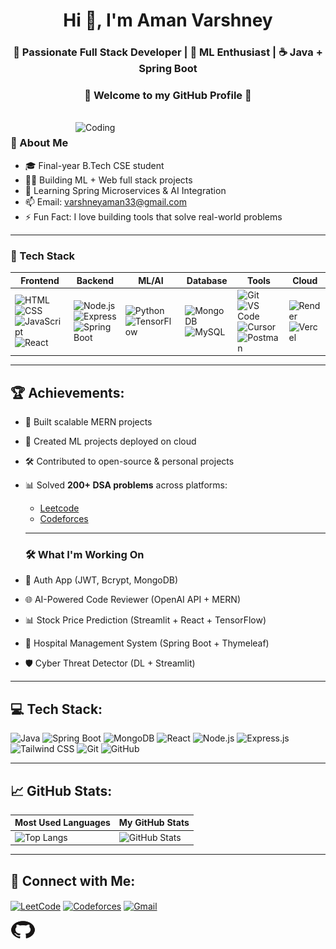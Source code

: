 <h1 align="center">Hi 👋, I'm Aman Varshney</h1>
<h3 align="center">🚀 Passionate Full Stack Developer | 🤖 ML Enthusiast | ☕ Java + Spring Boot</h3>
<h3 align="center">🌟 Welcome to my GitHub Profile 🌟</h3>

<br>

<img align="right" alt="Coding" width="400" src="https://user-images.githubusercontent.com/75851313/151668395-5591532b-28da-46a6-9476-7c9694bcb60e.gif">

### 🚀 About Me

- 🎓 Final-year B.Tech CSE student  
- 👨‍💻 Building ML + Web full stack projects  
- 🌱 Learning Spring Microservices & AI Integration  
- 📫 Email: [varshneyaman33@gmail.com](mailto:varshneyaman33@gmail.com)  
- ⚡ Fun Fact: I love building tools that solve real-world problems


---

### 🔧 Tech Stack

| Frontend | Backend | ML/AI | Database | Tools | Cloud |
|----------|---------|-------|----------|-------|--------|
| ![HTML](https://img.shields.io/badge/HTML-E44D26?style=for-the-badge&logo=html5&logoColor=white) ![CSS](https://img.shields.io/badge/CSS-1572B6?style=for-the-badge&logo=css3&logoColor=white) ![JavaScript](https://img.shields.io/badge/JavaScript-F7DF1E?style=for-the-badge&logo=javascript&logoColor=black) ![React](https://img.shields.io/badge/React-20232A?style=for-the-badge&logo=react&logoColor=61DAFB) | ![Node.js](https://img.shields.io/badge/Node.js-339933?style=for-the-badge&logo=nodedotjs&logoColor=white) ![Express](https://img.shields.io/badge/Express-000000?style=for-the-badge&logo=express&logoColor=white) ![Spring Boot](https://img.shields.io/badge/SpringBoot-6DB33F?style=for-the-badge&logo=springboot&logoColor=white) | ![Python](https://img.shields.io/badge/Python-3776AB?style=for-the-badge&logo=python&logoColor=white) ![TensorFlow](https://img.shields.io/badge/TensorFlow-FF6F00?style=for-the-badge&logo=tensorflow&logoColor=white) | ![MongoDB](https://img.shields.io/badge/MongoDB-4EA94B?style=for-the-badge&logo=mongodb&logoColor=white) ![MySQL](https://img.shields.io/badge/MySQL-00758F?style=for-the-badge&logo=mysql&logoColor=white) | ![Git](https://img.shields.io/badge/Git-F05032?style=for-the-badge&logo=git&logoColor=white) ![VS Code](https://img.shields.io/badge/VSCode-007ACC?style=for-the-badge&logo=visualstudiocode&logoColor=white) ![Cursor](https://images.app.goo.gl/Asw8zbTaWEMS2bAn6) ![Postman](https://img.shields.io/badge/Postman-FF6C37?style=for-the-badge&logo=postman&logoColor=white) | ![Render](https://img.shields.io/badge/Render-46E3B7?style=for-the-badge&logo=render&logoColor=black) ![Vercel](https://img.shields.io/badge/Vercel-000000?style=for-the-badge&logo=vercel&logoColor=white) | 

---

## 🏆 Achievements:
- 🥇 Built scalable MERN projects
- 🚀 Created ML projects deployed on cloud
- 🛠 Contributed to open-source & personal projects
- 📊 Solved **200+ DSA problems** across platforms:
  - [Leetcode](https://leetcode.com/u/aman_varshney__07/)
  - [Codeforces](https://codeforces.com/profile/amanvarshney07)

  ---
  ### 🛠 What I'm Working On

- 🔐 Auth App (JWT, Bcrypt, MongoDB)
- 🌐 AI-Powered Code Reviewer (OpenAI API + MERN)
- 📊 Stock Price Prediction (Streamlit + React + TensorFlow)
- 🏥 Hospital Management System (Spring Boot + Thymeleaf)
- 🛡 Cyber Threat Detector (DL + Streamlit)

---

## 💻 Tech Stack:
![Java](https://img.shields.io/badge/java-%23ED8B00.svg?style=for-the-badge&logo=openjdk&logoColor=white)
![Spring Boot](https://img.shields.io/badge/springboot-%236DB33F.svg?style=for-the-badge&logo=springboot&logoColor=white)
![MongoDB](https://img.shields.io/badge/MongoDB-%234ea94b.svg?style=for-the-badge&logo=mongodb&logoColor=white)
![React](https://img.shields.io/badge/react-%2320232a.svg?style=for-the-badge&logo=react&logoColor=%2361DAFB)
![Node.js](https://img.shields.io/badge/node.js-6DA55F?style=for-the-badge&logo=node.js&logoColor=white)
![Express.js](https://img.shields.io/badge/express.js-%23404d59.svg?style=for-the-badge&logo=express&logoColor=%2361DAFB)
![Tailwind CSS](https://img.shields.io/badge/tailwindcss-%2338B2AC.svg?style=for-the-badge&logo=tailwind-css&logoColor=white)
![Git](https://img.shields.io/badge/git-%23F05033.svg?style=for-the-badge&logo=git&logoColor=white)
![GitHub](https://img.shields.io/badge/github-%23121011.svg?style=for-the-badge&logo=github&logoColor=white)

---

## 📈 GitHub Stats:

| Most Used Languages | My GitHub Stats |
|---|---|
| ![Top Langs](https://github-readme-stats.vercel.app/api/top-langs/?username=amanvarshney07&layout=compact&theme=tokyonight) | ![GitHub Stats](https://github-readme-stats.vercel.app/api?username=amanvarshney07&show_icons=true&theme=tokyonight&cache_seconds=1800) |

---

## 🤝 Connect with Me:

<p align="left">
<a href="https://leetcode.com/u/aman_varshney__07/" target="blank"><img align="center" src="https://raw.githubusercontent.com/rahuldkjain/github-profile-readme-generator/master/src/images/icons/Social/leet-code.svg" alt="LeetCode" height="30" width="40" /></a>
<a href="https://codeforces.com/profile/amanvarshney07" target="blank"><img align="center" src="https://raw.githubusercontent.com/rahuldkjain/github-profile-readme-generator/master/src/images/icons/Social/codeforces.svg" alt="Codeforces" height="30" width="40" /></a>
<a href="mailto:varshneyaman33@gmail.com" target="blank"><img align="center" src="https://raw.githubusercontent.com/gauravghongde/social-icons/master/SVG/Color/Gmail.svg" alt="Gmail" height="30" width="40" /></a>

<a href="https://github.com/amanvarshney07" target="blank"><img align="center" src="https://raw.githubusercontent.com/devicons/devicon/master/icons/github/github-original.svg" alt="GitHub" height="30" width="40" /></a>
</p>
